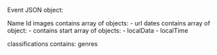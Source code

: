 Event JSON object:

Name
Id
images contains array of objects:
    - url
dates contains array of object:
    - contains start array of objects:
        - localData
        - localTime

classifications contains:
    genres



